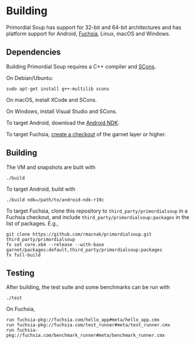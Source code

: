 # Building

Primordial Soup has support for 32-bit and 64-bit architectures and has platform support for Android, [Fuchsia](https://fuchsia.googlesource.com/docs/+/master/README.md), Linux, macOS and Windows.

## Dependencies

Building Primordial Soup requires a C++ compiler and [SCons](http://scons.org/).

On Debian/Ubuntu:

```
sudo apt-get install g++-multilib scons
```

On macOS, install XCode and SCons.

On Windows, install Visual Studio and SCons.

To target Android, download the [Android NDK](https://developer.android.com/ndk/downloads/index.html).

To target Fuchsia, [create a checkout](https://fuchsia.googlesource.com/docs/+/HEAD/development/source_code/README.md) of the garnet layer or higher.

## Building

The VM and snapshots are built with

```
./build
```

To target Android, build with

```
./build ndk=/path/to/android-ndk-r19c
```

To target Fuchsia, clone this repository to `third_party/primordialsoup` in a Fuchsia checkout, and include `third_party/primordialsoup:packages` in the list of packages. E.g.,

```
git clone https://github.com/rmacnak/primordialsoup.git third_party/primordialsoup
fx set core.x64 --release --with-base garnet/packages:default,third_party/primordialsoup:packages
fx full-build
```

## Testing

After building, the test suite and some benchmarks can be run with

```
./test
```

On Fuchsia,

```
run fuchsia-pkg://fuchsia.com/hello_app#meta/hello_app.cmx
run fuchsia-pkg://fuchsia.com/test_runner#meta/test_runner.cmx
run fuchsia-pkg://fuchsia.com/benchmark_runner#meta/benchmark_runner.cmx
```
